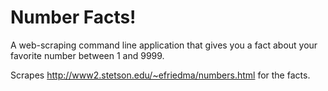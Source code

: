 Number Facts!
============

A web-scraping command line application that gives you a fact about your favorite number between 1 and 9999.

Scrapes http://www2.stetson.edu/~efriedma/numbers.html for the facts.
